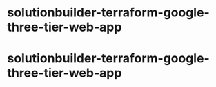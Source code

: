# solutionbuilder-terraform-google-three-tier-web-app
# solutionbuilder-terraform-google-three-tier-web-app
